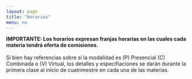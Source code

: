 ```yaml
---
layout: page
title: "Horarios"
menu: no
---
```


<div>
    
</div>
<div>
<span>
    <strong>
    IMPORTANTE: Los horarios expresan franjas horarias en las cuales cada materia tendrá oferta de comisiones. 
    </strong>
    <br/><br/>
    Si bien hay referencias sobre si la modalidad es (P) Presencial (C) Combinada o (V) Virtual, los detalles y especifiaciones se darán durante la primera clase al inicio de cuatrimestre en cada una de las materias.
</span>
</div>
